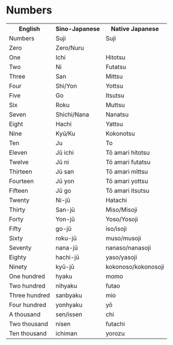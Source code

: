 # Numbers

<table>
	<tr>
        <th>English</th>
        <th>Sino-Japanese</th>
        <th>Native Japanese</th>
    </tr>
    <tr>
        <td>Numbers</td>
        <td>Suji</td>
        <td>Suji</td>
    </tr>
    <tr>
        <td>Zero</td>
        <td>Zero/Nuru</td>
        <td></td>
    </tr>
    <tr>
        <td>One</td>
        <td>Ichi</td>
        <td>Hitotsu</td>
    </tr>
    <tr>
        <td>Two</td>
        <td>Ni</td>
        <td>Futatsu</td>
    </tr>
    <tr>
        <td>Three</td>
        <td>San</td>
        <td>Mittsu</td>
    </tr>
    <tr>
        <td>Four</td>
        <td>Shi/Yon</td>
        <td>Yottsu</td>
    </tr>
    <tr>
        <td>Five</td>
        <td>Go</td>
        <td>Itsutsu</td>
    </tr>
    <tr>
        <td>Six</td>
        <td>Roku</td>
        <td>Muttsu</td>
    </tr>
    <tr>
        <td>Seven</td>
        <td>Shichi/Nana</td>
        <td>Nanatsu</td>
    </tr>
    <tr>
        <td>Eight</td>
        <td>Hachi</td>
        <td>Yattsu</td>
    </tr>
    <tr>
        <td>Nine</td>
        <td>Kyū/Ku</td>
        <td>Kokonotsu</td>
    </tr>
    <tr>
        <td>Ten</td>
        <td>Ju</td>
        <td>To</td>
    </tr>
    <tr>
        <td>Eleven</td>
        <td>Jū ichi</td>
        <td>Tō amari hitotsu</td>
    </tr>
    <tr>
        <td>Twelve</td>
        <td>Jū ni</td>
        <td>Tō amari futatsu</td>
    </tr>
    <tr>
        <td>Thirteen</td>
        <td>Jū san</td>
        <td>Tō amari mittsu</td>
    </tr>
    <tr>
        <td>Fourteen</td>
        <td>Jū yon</td>
        <td>Tō amari yottsu</td>
    </tr>
    <tr>
        <td>Fifteen</td>
        <td>Jū go</td>
        <td>Tō amari itsutsu</td>
    </tr>
    <tr>
        <td>Twenty</td>
        <td>Ni-jū</td>
        <td>Hatachi</td>
    </tr>
    <tr>
        <td>Thirty</td>
        <td>San-jū</td>
        <td>Miso/Misoji</td>
    </tr>
    <tr>
        <td>Forty</td>
        <td>Yon-jū</td>
        <td>Yoso/Yosoji</td>
    </tr>
    <tr>
        <td>Fifty</td>
        <td>go-jū</td>
        <td>iso/isoji</td>
    </tr>
    <tr>
        <td>Sixty</td>
        <td>roku-jū</td>
        <td>muso/musoji</td>
    </tr>
    <tr>
        <td>Seventy</td>
        <td>nana-jū</td>
        <td>nanaso/nanasoji</td>
    </tr>
    <tr>
        <td>Eighty</td>
        <td>hachi-jū</td>
        <td>yaso/yasoji</td>
    </tr>
    <tr>
        <td>Ninety</td>
        <td>kyū-jū</td>
        <td>kokonoso/kokonosoji</td>
    </tr>
    <tr>
        <td>One hundred</td>
        <td>hyaku</td>
        <td>momo</td>
    </tr>
    <tr>
        <td>Two hundred</td>
        <td>nihyaku</td>
        <td>futao</td>
    </tr>
    <tr>
        <td>Three hundred</td>
        <td>sanbyaku</td>
        <td>mio</td>
    </tr>
    <tr>
        <td>Four hundred</td>
        <td>yonhyaku</td>
        <td>yō</td>
    </tr>
    <tr>
        <td>A thousand</td>
        <td>sen/issen</td>
        <td>chi</td>
    </tr>
    <tr>
        <td>Two thousand</td>
        <td>nisen</td>
        <td>futachi</td>
    </tr>
    <tr>
        <td>Ten thousand</td>
        <td>ichiman</td>
        <td>yorozu</td>
    </tr>
</table>
